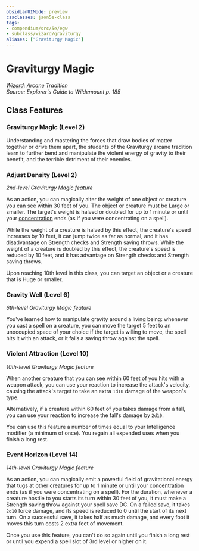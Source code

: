 ```yaml
---
obsidianUIMode: preview
cssclasses: json5e-class
tags:
- compendium/src/5e/egw
- subclass/wizard/graviturgy
aliases: ["Graviturgy Magic"]
---
```

# Graviturgy Magic
*[Wizard](TTRPG/Source%20Material/Mechanics/classes/Wizard/Wizard.md): Arcane Tradition*  
*Source: Explorer's Guide to Wildemount p. 185*  


## Class Features

### Graviturgy Magic (Level 2)

Understanding and mastering the forces that draw bodies of matter together or drive them apart, the students of the Graviturgy arcane tradition learn to further bend and manipulate the violent energy of gravity to their benefit, and the terrible detriment of their enemies.

### Adjust Density (Level 2)

*2nd-level Graviturgy Magic feature*

As an action, you can magically alter the weight of one object or creature you can see within 30 feet of you. The object or creature must be Large or smaller. The target's weight is halved or doubled for up to 1 minute or until your [concentration](TTRPG/Source%20Material/Mechanics/Rules/conditions.md#Concentration) ends (as if you were concentrating on a spell).

While the weight of a creature is halved by this effect, the creature's speed increases by 10 feet, it can jump twice as far as normal, and it has disadvantage on Strength checks and Strength saving throws. While the weight of a creature is doubled by this effect, the creature's speed is reduced by 10 feet, and it has advantage on Strength checks and Strength saving throws.

Upon reaching 10th level in this class, you can target an object or a creature that is Huge or smaller.

### Gravity Well (Level 6)

*6th-level Graviturgy Magic feature*

You've learned how to manipulate gravity around a living being: whenever you cast a spell on a creature, you can move the target 5 feet to an unoccupied space of your choice if the target is willing to move, the spell hits it with an attack, or it fails a saving throw against the spell.

### Violent Attraction (Level 10)

*10th-level Graviturgy Magic feature*

When another creature that you can see within 60 feet of you hits with a weapon attack, you can use your reaction to increase the attack's velocity, causing the attack's target to take an extra `1d10` damage of the weapon's type.

Alternatively, if a creature within 60 feet of you takes damage from a fall, you can use your reaction to increase the fall's damage by `2d10`.

You can use this feature a number of times equal to your Intelligence modifier (a minimum of once). You regain all expended uses when you finish a long rest.

### Event Horizon (Level 14)

*14th-level Graviturgy Magic feature*

As an action, you can magically emit a powerful field of gravitational energy that tugs at other creatures for up to 1 minute or until your [concentration](TTRPG/Source%20Material/Mechanics/Rules/conditions.md#Concentration) ends (as if you were concentrating on a spell). For the duration, whenever a creature hostile to you starts its turn within 30 feet of you, it must make a Strength saving throw against your spell save DC. On a failed save, it takes `2d10` force damage, and its speed is reduced to 0 until the start of its next turn. On a successful save, it takes half as much damage, and every foot it moves this turn costs 2 extra feet of movement.

Once you use this feature, you can't do so again until you finish a long rest or until you expend a spell slot of 3rd level or higher on it.